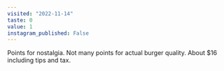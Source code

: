 ```yaml
---
visited: "2022-11-14"
taste: 0
value: 1
instagram_published: False
---
```


Points for nostalgia. Not many points for actual burger quality. About $16 including tips and tax.
